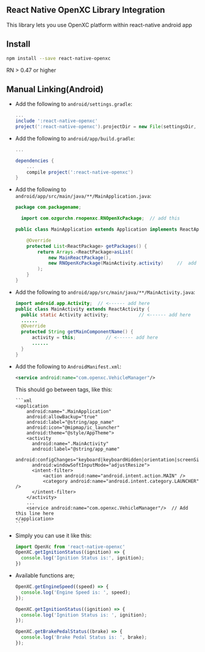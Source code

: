 ## React Native OpenXC Library Integration
This library lets you use OpenXC platform within react-native android app


## Install
```sh
npm install --save react-native-openxc
```

RN > 0.47 or higher

## Manual Linking(Android)

* Add the following to `android/settings.gradle`:

    ```gradle
    ...
    include ':react-native-openxc'
    project(':react-native-openxc').projectDir = new File(settingsDir, '../node_modules/react-native-openxc/android')
    ```

* Add the following to `android/app/build.gradle`:
    ```gradle
    ...

    dependencies {
        ...
        compile project(':react-native-openxc')
    }
    ```
* Add the following to `android/app/src/main/java/**/MainApplication.java`:

    ```java
    package com.packagename;

      import com.ozgurchn.rnopenxc.RNOpenXcPackage;  // add this

    public class MainApplication extends Application implements ReactApplication {

        @Override
        protected List<ReactPackage> getPackages() {
            return Arrays.<ReactPackage>asList(
                new MainReactPackage(),
                new RNOpenXcPackage(MainActivity.activity)     //  add this line here
            );
        }
    }
    ```

* Add the following to `android/app/src/main/java/**/MainActivity.java`:

  ```java
  import android.app.Activity;  // <------ add here
  public class MainActivity extends ReactActivity {
    public static Activity activity;           // <------ add here
    ......
    @Override
    protected String getMainComponentName() {
        activity = this;           // <------ add here
        ......
    }
  }
  ```

* Add the following to `AndroidManifest.xml`:

    ```xml
    <service android:name="com.openxc.VehicleManager"/>
    ```

    This should go between <application> tags, like this:

      ```xml
      <application
          android:name=".MainApplication"
          android:allowBackup="true"
          android:label="@string/app_name"
          android:icon="@mipmap/ic_launcher"
          android:theme="@style/AppTheme">
          <activity
            android:name=".MainActivity"
            android:label="@string/app_name"
            android:configChanges="keyboard|keyboardHidden|orientation|screenSize"
            android:windowSoftInputMode="adjustResize">
            <intent-filter>
                <action android:name="android.intent.action.MAIN" />
                <category android:name="android.intent.category.LAUNCHER" />
            </intent-filter>
          </activity>
          ...
          <service android:name="com.openxc.VehicleManager"/>  // Add this line here
      </application>
      ```


* Simply you can use it like this:

    ```javascript
    import OpenXc from 'react-native-openxc'
    OpenXC.getIgnitionStatus((ignition) => {
      console.log('Ignition Status is:', ignition);
    })
    ```

* Available functions are;

  ```javascript
  OpenXC.getEngineSpeed((speed) => {
    console.log('Engine Speed is: ', speed);
  });

  OpenXC.getIgnitionStatus((ignition) => {
    console.log('Ignition Status is: ', ignition);
  });

  OpenXC.getBrakePedalStatus((brake) => {
    console.log('Brake Pedal Status is: ', brake);
  });
  ```
